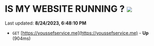 # IS MY WEBSITE RUNNING ? [![](https://img.shields.io/static/v1?label=Sponsor&message=%E2%9D%A4&logo=GitHub&color=%23fe8e86)](https://github.com/sponsors/<username>)

Last updated: **8/24/2023, 6:48:10 PM**

- `GET` [https://youssefservice.me](https://youssefservice.me) - **Up** (904ms)
